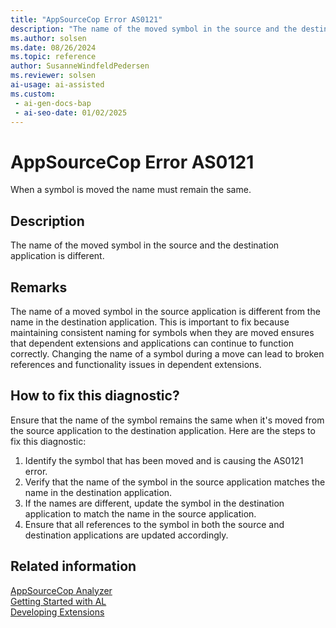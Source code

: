 ```yaml
---
title: "AppSourceCop Error AS0121"
description: "The name of the moved symbol in the source and the destination application is different."
ms.author: solsen
ms.date: 08/26/2024
ms.topic: reference
author: SusanneWindfeldPedersen
ms.reviewer: solsen
ai-usage: ai-assisted
ms.custom:
 - ai-gen-docs-bap
 - ai-seo-date: 01/02/2025
---
```

[//]: # (START>DO_NOT_EDIT)
[//]: # (IMPORTANT:Do not edit any of the content between here and the END>DO_NOT_EDIT.)
[//]: # (Any modifications should be made in the .xml files in the ModernDev repo.)
# AppSourceCop Error AS0121
When a symbol is moved the name must remain the same.

## Description
The name of the moved symbol in the source and the destination application is different.

[//]: # (IMPORTANT: END>DO_NOT_EDIT)

## Remarks

The name of a moved symbol in the source application is different from the name in the destination application. This is important to fix because maintaining consistent naming for symbols when they are moved ensures that dependent extensions and applications can continue to function correctly. Changing the name of a symbol during a move can lead to broken references and functionality issues in dependent extensions.

## How to fix this diagnostic?

Ensure that the name of the symbol remains the same when it's moved from the source application to the destination application. Here are the steps to fix this diagnostic:

1. Identify the symbol that has been moved and is causing the AS0121 error.
2. Verify that the name of the symbol in the source application matches the name in the destination application.
3. If the names are different, update the symbol in the destination application to match the name in the source application.
4. Ensure that all references to the symbol in both the source and destination applications are updated accordingly.

## Related information

[AppSourceCop Analyzer](appsourcecop.md)  
[Getting Started with AL](../devenv-get-started.md)  
[Developing Extensions](../devenv-dev-overview.md)  